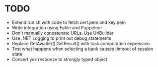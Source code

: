 # TODO

- Extend run.sh with code to fetch cert.pem and key.pem
- Write integration using Fable and Puppeteer
- Don't manually concatenate URLs. Use UrlBuilder
- Use .NET Logging to print out debug statements
- Replace GetAwaiter().GetResult() with task computation expression
- Test what happens when selecting a bank causes timeout of session state
- Convert yes response to strongly typed object